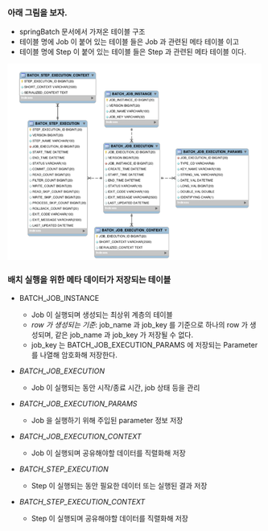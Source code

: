 ### 아래 그림을 보자.
- springBatch 문서에서 가져온 테이블 구조
- 테이블 명에 Job 이 붙어 있는 테이블 들은 Job 과 관련된 메타 테이블 이고
- 테이블 명에 Step 이 붙어 있는 테이블 들은 Step 과 관련된 메타 테이블 이다.

![img_6.png](img_6.png)


### 배치 실행을 위한 메타 데이터가 저장되는 테이블
- BATCH_JOB_INSTANCE  
  - Job 이 실행되며 생성되는 최상위 계층의 테이블
  - *row 가 생성되는 기준*: job_name 과 job_key 를 기준으로 하나의 row 가 생성되며, 같은 job_name 과 job_key 가 저장될 수 없다.
  - job_key 는 BATCH_JOB_EXECUTION_PARAMS 에 저장되는 Parameter 를 나열해 암호화해 저장한다.

- *BATCH_JOB_EXECUTION*
  - Job 이 실행되는 동안 시작/종료 시간, job 상태 등을 관리

- *BATCH_JOB_EXECUTION_PARAMS*
  - Job 을 실행하기 위해 주입된 parameter 정보 저장

- *BATCH_JOB_EXECUTION_CONTEXT*
  - Job 이 실행되며 공유해야할 데이터를 직렬화해 저장

- *BATCH_STEP_EXECUTION*
  - Step 이 실행되는 동안 필요한 데이터 또는 실행된 결과 저장

- *BATCH_STEP_EXECUTION_CONTEXT*
  - Step 이 실행되며 공유해야할 데이터를 직렬화해 저장
